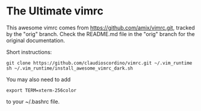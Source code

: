 # The Ultimate vimrc

This awesome vimrc comes from https://github.com/amix/vimrc.git, tracked by the "orig" branch.
Check the README.md file in the "orig" branch for the original documentation.

Short instructions:

	git clone https://github.com/claudioscordino/vimrc.git ~/.vim_runtime
	sh ~/.vim_runtime/install_awesome_vimrc_dark.sh

You may also need to add

	export TERM=xterm-256color

to your ~/.bashrc file.

